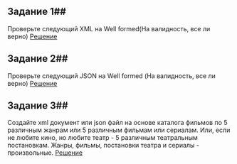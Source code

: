 ## Задание 1##
Проверьте следующий XML на Well formed(На валидность, все ли верно)
[Решение](primer1.xml)

## Задание 2##
Проверьте следующий JSON на Well formed (На валидность, все ли верно)
[Решение](primer2.json)

## Задание 3##
Создайте xml документ или json файл на основе каталога фильмов по 5 различным жанрам или 5 различным фильмам или сериалам. Или, если не любите кино, но любите театр - 5 различным театральным постановкам. Жанры, фильмы, постановки театра и сериалы - произвольные.
[Решение](primer3.json)